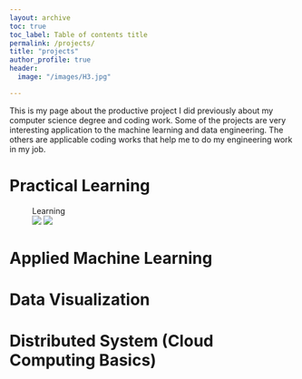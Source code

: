 ```yaml
---
layout: archive
toc: true
toc_label: Table of contents title
permalink: /projects/
title: "projects"
author_profile: true
header:
  image: "/images/H3.jpg"	

---
```



This is my page about the productive project I did previously about my computer science degree and coding work. Some of the projects are very interesting application to the machine learning and data engineering. The others are applicable coding works that help me to do my engineering work in my job. 


# Practical Learning


<figure class="half">
    <figcaption>Learning</figcaption>
    <a href="/assets/images/image-filename-1-large.jpg"><img src="/images/20141121_082628.jpg"></a>
    <a href="/assets/images/image-filename-2-large.jpg"><img src="/images/20141121_082632.jpg"></a>   
</figure>




# Applied Machine Learning


# Data Visualization

# Distributed System (Cloud Computing Basics)
